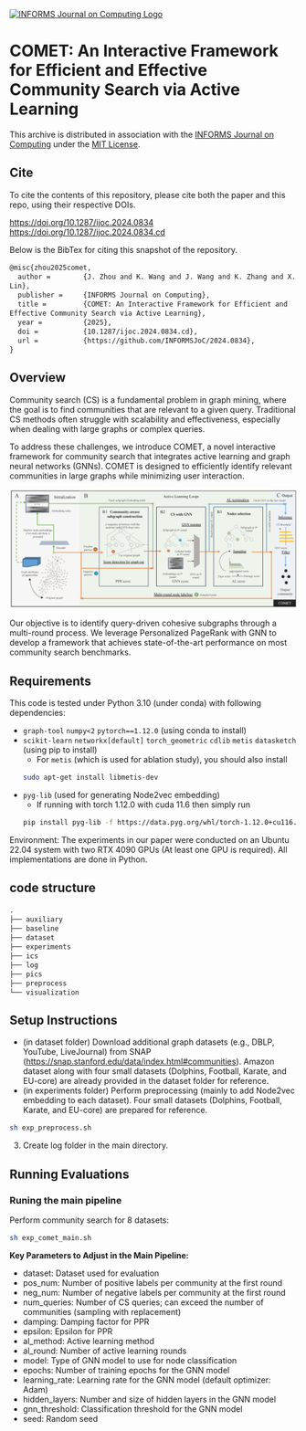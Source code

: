 [![INFORMS Journal on Computing Logo](https://INFORMSJoC.github.io/logos/INFORMS_Journal_on_Computing_Header.jpg)](https://pubsonline.informs.org/journal/ijoc)

# COMET: An Interactive Framework for Efficient and Effective Community Search via Active Learning

This archive is distributed in association with the [INFORMS Journal on
Computing](https://pubsonline.informs.org/journal/ijoc) under the [MIT License](LICENSE).

## Cite

To cite the contents of this repository, please cite both the paper and this repo, using their respective DOIs.

https://doi.org/10.1287/ijoc.2024.0834
https://doi.org/10.1287/ijoc.2024.0834.cd

Below is the BibTex for citing this snapshot of the repository.
```
@misc{zhou2025comet,
  author =        {J. Zhou and K. Wang and J. Wang and K. Zhang and X. Lin},
  publisher =     {INFORMS Journal on Computing},
  title =         {COMET: An Interactive Framework for Efficient and Effective Community Search via Active Learning},
  year =          {2025},
  doi =           {10.1287/ijoc.2024.0834.cd},
  url =           {https://github.com/INFORMSJoC/2024.0834},
}  
```


## Overview

Community search (CS) is a fundamental problem in graph mining, where the goal is to find communities that are relevant to a given query. Traditional CS methods often struggle with scalability and effectiveness, especially when dealing with large graphs or complex queries.

To address these challenges, we introduce COMET, a novel interactive framework for community search that integrates active learning and graph neural networks (GNNs). COMET is designed to efficiently identify relevant communities in large graphs while minimizing user interaction.

![Framework](pics/framework.png)

Our objective is to identify query-driven cohesive subgraphs through a multi-round process. We leverage Personalized PageRank with GNN to develop a framework that achieves state-of-the-art performance on most community search benchmarks.

## Requirements

This code is tested under Python 3.10 (under conda) with following dependencies:
- `graph-tool` `numpy<2` `pytorch==1.12.0` (using conda to install)
- `scikit-learn` `networkx[default]` `torch_geometric` `cdlib` `metis` `datasketch` (using pip to install)
  - For `metis` (which is used for ablation study), you should also install
  ```bash
  sudo apt-get install libmetis-dev
  ```
- `pyg-lib` (used for generating Node2vec embedding)
  - If running with torch 1.12.0 with cuda 11.6 then simply run
  ```bash
  pip install pyg-lib -f https://data.pyg.org/whl/torch-1.12.0+cu116.html
  ```


Environment:
The experiments in our paper were conducted on an Ubuntu 22.04 system with two RTX 4090 GPUs (At least one GPU is required). All implementations are done in Python.


## code structure
```
.
├── auxiliary
├── baseline
├── dataset
├── experiments
├── ics
├── log
├── pics
├── preprocess
└── visualization
```


## Setup Instructions

- (in dataset folder) Download additional graph datasets (e.g., DBLP, YouTube, LiveJournal) from SNAP (https://snap.stanford.edu/data/index.html#communities). Amazon dataset along with four small datasets (Dolphins, Football, Karate, and EU-core) are already provided in the dataset folder for reference.
- (in experiments folder) Perform preprocessing (mainly to add Node2vec embedding to each dataset). Four small datasets (Dolphins, Football, Karate, and EU-core) are prepared for reference.
```bash
sh exp_preprocess.sh
```
3. Create log folder in the main directory.



## Running Evaluations

### Runing the main pipeline
Perform community search for 8 datasets:
```bash
sh exp_comet_main.sh
```

**Key Parameters to Adjust in the Main Pipeline:**
- dataset: Dataset used for evaluation
- pos_num: Number of positive labels per community at the first round
- neg_num: Number of negative labels per community at the first round
- num_queries: Number of CS queries; can exceed the number of communities (sampling with replacement)
- damping: Damping factor for PPR
- epsilon: Epsilon for PPR
- al_method: Active learning method
- al_round: Number of active learning rounds
- model: Type of GNN model to use for node classification
- epochs: Number of training epochs for the GNN model
- learning_rate: Learning rate for the GNN model (default optimizer: Adam)
- hidden_layers: Number and size of hidden layers in the GNN model
- gnn_threshold: Classification threshold for the GNN model
- seed: Random seed

